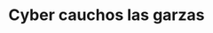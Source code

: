 ---
title: "Cyber cauchos las garzas"
url: /lecheria/cyber-cauchos-las-garzas/
shop: Autowerkstatt
---